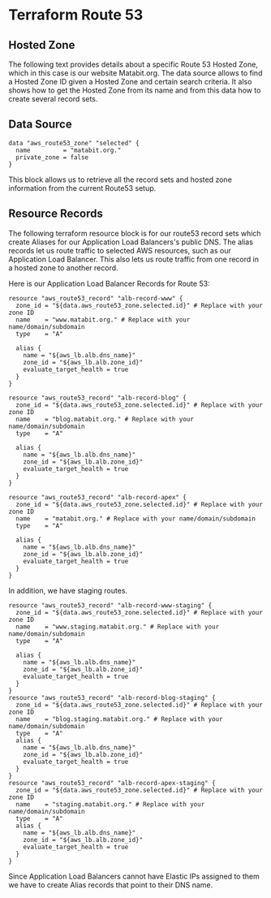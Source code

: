 
# Terraform Route 53

## Hosted Zone

The following text provides details about a specific Route 53 Hosted Zone, which in this case is our website Matabit.org. The data source allows to find a Hosted Zone ID given a Hosted Zone and certain search criteria. It also shows how to get the Hosted Zone from its name and from this data how to create several record sets. 


## Data Source
```
data "aws_route53_zone" "selected" {
  name         = "matabit.org."
  private_zone = false
}
```

This block allows us to retrieve all the record sets and hosted zone information from the current Route53 setup.


## Resource Records

The following terraform resource block is for our route53 record sets which create Aliases for our Application Load Balancers's public DNS. The alias records let us route traffic to selected AWS resources, such as our Application Load Balancer. This also lets us route traffic from one record in a hosted zone to another record. 

Here is our Application Load Balancer Records for Route 53:

```
resource "aws_route53_record" "alb-record-www" {
  zone_id = "${data.aws_route53_zone.selected.id}" # Replace with your zone ID
  name    = "www.matabit.org." # Replace with your name/domain/subdomain
  type    = "A"

  alias {
    name = "${aws_lb.alb.dns_name}"
    zone_id = "${aws_lb.alb.zone_id}"
    evaluate_target_health = true
  }
}

resource "aws_route53_record" "alb-record-blog" {
  zone_id = "${data.aws_route53_zone.selected.id}" # Replace with your zone ID
  name    = "blog.matabit.org." # Replace with your name/domain/subdomain
  type    = "A"

  alias {
    name = "${aws_lb.alb.dns_name}"
    zone_id = "${aws_lb.alb.zone_id}"
    evaluate_target_health = true
  }
}

resource "aws_route53_record" "alb-record-apex" {
  zone_id = "${data.aws_route53_zone.selected.id}" # Replace with your zone ID
  name    = "matabit.org." # Replace with your name/domain/subdomain
  type    = "A"

  alias {
    name = "${aws_lb.alb.dns_name}"
    zone_id = "${aws_lb.alb.zone_id}"
    evaluate_target_health = true
  }
}
```

In addition, we have staging routes.

```
resource "aws_route53_record" "alb-record-www-staging" {
  zone_id = "${data.aws_route53_zone.selected.id}" # Replace with your zone ID
  name    = "www.staging.matabit.org." # Replace with your name/domain/subdomain
  type    = "A"

  alias {
    name = "${aws_lb.alb.dns_name}"
    zone_id = "${aws_lb.alb.zone_id}"
    evaluate_target_health = true
  }
}
resource "aws_route53_record" "alb-record-blog-staging" {
  zone_id = "${data.aws_route53_zone.selected.id}" # Replace with your zone ID
  name    = "blog.staging.matabit.org." # Replace with your name/domain/subdomain
  type    = "A"
  alias {
    name = "${aws_lb.alb.dns_name}"
    zone_id = "${aws_lb.alb.zone_id}"
    evaluate_target_health = true
  }
}
resource "aws_route53_record" "alb-record-apex-staging" {
  zone_id = "${data.aws_route53_zone.selected.id}" # Replace with your zone ID
  name    = "staging.matabit.org." # Replace with your name/domain/subdomain
  type    = "A"
  alias {
    name = "${aws_lb.alb.dns_name}"
    zone_id = "${aws_lb.alb.zone_id}"
    evaluate_target_health = true
  }
}
```

Since Application Load Balancers cannot have Elastic IPs assigned to them we have to create Alias records that point to their DNS name.